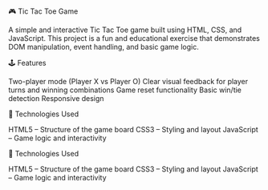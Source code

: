 🎮 Tic Tac Toe Game

A simple and interactive Tic Tac Toe game built using HTML, CSS, and JavaScript. This project is a fun and educational exercise that demonstrates DOM manipulation, event handling, and basic game logic.


🕹️ Features

Two-player mode (Player X vs Player O)
Clear visual feedback for player turns and winning combinations
Game reset functionality
Basic win/tie detection
Responsive design


🚀 Technologies Used

HTML5 – Structure of the game board
CSS3 – Styling and layout
JavaScript – Game logic and interactivity


🚀 Technologies Used

HTML5 – Structure of the game board
CSS3 – Styling and layout
JavaScript – Game logic and interactivity
